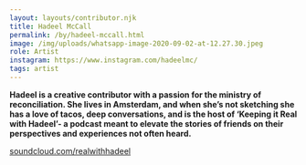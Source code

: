 ```yaml
---
layout: layouts/contributor.njk
title: Hadeel McCall
permalink: /by/hadeel-mccall.html
image: /img/uploads/whatsapp-image-2020-09-02-at-12.27.30.jpeg
role: Artist
instagram: https://www.instagram.com/hadeelmc/
tags: artist
---
```

**Hadeel is a creative contributor with a passion for the ministry of reconciliation. She lives in Amsterdam, and when she’s not sketching she has a love of tacos, deep conversations, and is the host of ‘Keeping it Real with Hadeel’- a podcast meant to elevate the stories of friends on their perspectives and experiences not often heard.**

[soundcloud.com/realwithhadeel](soundcloud.com/realwithhadeel)